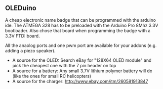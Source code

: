 OLEDuino
--------

A cheap electronic name badge that can be programmed with the arduino ide. 
The ATMEGA 328 has to be preloaded with the Arduino Pro 8Mhz 3.3V bootloader.
Also chose that board when programming the badge with a 3.3V FTDI board.

All the anaolog ports and one pwm port are available for your addons (e.g. adding a piezo speaker).

* A source for the OLED: Search eBay for "128X64 OLED module" and pick the cheapest one with the 7 pin header on top
* A source for a battery: Any small 3.7V lithium polymer battery will do (like the ones for small RC helicopters)
* A source for the charger: http://www.ebay.com/itm/260581913847